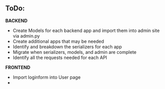 ## ToDo:
**BACKEND**
  - Create Models for each backend app and import them into admin site via admin.py
  - Create additional apps that may be needed
  - Identify and breakdown the serializers for each app
  - Migrate when serializers, models, and admin are complete
  - Identify all the requests needed for each API

**FRONTEND**
  - Import loginform into User page
  - 